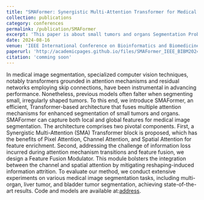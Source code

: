 ```yaml
---
title: "SMAFormer: Synergistic Multi-Attention Transformer for Medical Image Segmentation"
collection: publications
category: conferences
permalink: /publication/SMAFormer
excerpt: 'This paper is about small tumors and organs Segmentation Problem.'
date: 2024-08-16
venue: 'IEEE International Conference on Bioinformatics and Biomedicine (BIBM)'
paperurl: 'http://academicpages.github.io/files/SMAFormer_IEEE_BIBM2024.pdf'
citation: 'comming soon'
---
```


In medical image segmentation, specialized computer vision techniques, notably transformers grounded in attention mechanisms and residual networks employing skip connections, have been instrumental in advancing performance. Nonetheless, previous models often falter when segmenting small, irregularly shaped tumors. To this end, we introduce SMAFormer, an efficient, Transformer-based architecture that fuses multiple attention mechanisms for enhanced segmentation of small tumors and organs.
SMAFormer can capture both local and global features for medical image segmentation. The architecture comprises two pivotal components. First, a Synergistic Multi-Attention (SMA) Transformer block is proposed, which has the benefits of Pixel Attention, Channel Attention, and Spatial Attention for feature enrichment. Second, addressing the challenge of information loss incurred during attention mechanism transitions and feature fusion, we design a Feature Fusion Modulator. This module bolsters the integration between the channel and spatial attention by mitigating reshaping-induced information attrition.
To evaluate our method, we conduct extensive experiments on various medical image segmentation tasks, including multi-organ, liver tumor, and bladder tumor segmentation, achieving state-of-the-art results. Code and models are available at:[address](https://github.com/lzeeorno/SMAFormer).
